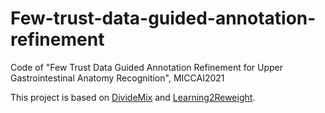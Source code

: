 # Few-trust-data-guided-annotation-refinement
Code of "Few Trust Data Guided Annotation Refinement for Upper Gastrointestinal Anatomy Recognition", MICCAI2021

This project is based on [DivideMix](https://arxiv.org/abs/2002.07394) and [Learning2Reweight](https://arxiv.org/abs/1803.09050).
